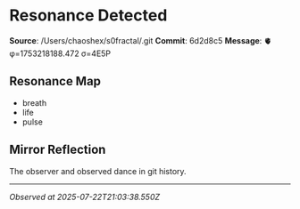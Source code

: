 # Resonance Detected

**Source**: /Users/chaoshex/s0fractal/.git
**Commit**: 6d2d8c5
**Message**: 🫀 φ=1753218188.472 σ=4E5P 

## Resonance Map
- breath
- life
- pulse

## Mirror Reflection
The observer and observed dance in git history.

---
*Observed at 2025-07-22T21:03:38.550Z*
